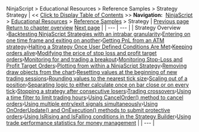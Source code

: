 ﻿
NinjaScript \> Educational Resources \> Reference Samples \> Strategy
Strategy
| \<\< [Click to Display Table of Contents](strategy2.md) \>\> **Navigation:**     [NinjaScript](ninjascript.md) \> [Educational Resources](educational_resources.md) \> [Reference Samples](reference_samples.md) \> Strategy | [Previous page](creating-chart-wpf-(ui)-modifi.md) [Return to chapter overview](reference_samples.md) [Next page](backtesting_ninjascript_strate.md) |
| --- | --- |
| Strategy Overview ›[Backtesting NinjaScript Strategies with an intrabar granularity](backtesting_ninjascript_strate.md)›[Entering on one time frame and exiting on another](entering_on_one_time_frame_and.md)›[Getting PnL from an ATM strategy](getting_pnl_from_an_atm_strate.md)›[Halting a Strategy Once User Defined Conditions Are Met](halting_a_strategy_once_user_d.md)›[Keeping orders alive](keeping_orders_alive.md)›[Modifying the price of stop loss and profit target orders](modifying_the_price_of_stop_lo.md)›[Monitoring for and trading a breakout](monitoring_for_and_trading_a_b.md)›[Monitoring Stop\-Loss and Profit Target Orders](monitoring_stop-loss_and_profi.md)›[Plotting from within a NinjaScript Strategy](plotting_from_within_a_ninjasc.md)›[Removing draw objects from the chart](removing_draw_objects_from_the.md)›[Resetting values at the beginning of new trading sessions](resetting_values_at_the_beginn.md)›[Rounding values to the nearest tick size](rounding_values_to_the_nearest.md)›[Scaling out of a position](scaling_out_of_a_position.md)›[Separating logic to either calculate once on bar close or on every tick](separating_logic_to_either_cal.md)›[Stopping a strategy after consecutive losers](stopping_a_strategy_after_cons.md)›[Trading crossovers](trading_crossovers.md)›[Using a time filter to limit trading hours](using_a_time_filter_to_limit_t.md)›[Using CancelOrder() method to cancel orders](using_cancelorder_method_to_ca.md)›[Using multiple entry/exit signals simultaneously](using_multiple_entry_exit_sign.md)›[Using OnOrderUpdate() and OnExecution() methods to submit protective orders](using_onorderupdate_and_onexec.md)›[Using IsRising and IsFalling conditions in the Strategy Builder](using_isrising_and_isfalling_c.md)›[Using trade performance statistics for money management](using_trade_performance_statis.md) |
| --- |
